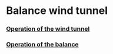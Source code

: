 # Balance wind tunnel

### [Operation of the wind tunnel](https://github.com/fluidodinamica/balance_tunel_de_viento/blob/main/Operation%20of%20the%20wind%20tunnel.md)
### [Operation of the balance](https://github.com/fluidodinamica/balance_tunel_de_viento/blob/main/Opeation%20of%20the%20balance.md)
